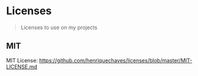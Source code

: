 # Licenses

> Licenses to use on my projects

## MIT


MIT License: https://github.com/henriquechaves/licenses/blob/master/MIT-LICENSE.md